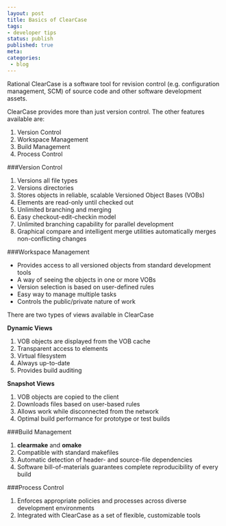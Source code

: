 ```yaml
---
layout: post
title: Basics of ClearCase
tags:
- developer tips
status: publish
published: true
meta:
categories:
 - blog
---
```

Rational ClearCase is a software tool for revision control (e.g. configuration management, SCM) of source code and other software development assets.

ClearCase provides more than just version control. The other features available are:

1. Version Control 
2. Workspace Management 
3. Build Management 
3. Process Control 

###Version Control
1. Versions all file types 
2. Versions directories 
3. Stores objects in reliable, scalable Versioned Object Bases (VOBs) 
4. Elements are read-only until checked out 
5. Unlimited branching and merging 
6. Easy checkout-edit-checkin model 
7. Unlimited branching capability for parallel development 
8. Graphical compare and intelligent merge utilities automatically merges non-conflicting changes 

###Workspace Management
* Provides access to all versioned objects from standard development tools 
* A way of seeing the objects in one or more VOBs 
* Version selection is based on user-defined rules 
* Easy way to manage multiple tasks 
* Controls the public/private nature of work 

There are two types of views available in ClearCase

**Dynamic Views**

1. VOB objects are displayed from the VOB cache 
2. Transparent access to elements
3. Virtual filesystem 
4. Always up-to-date 
5. Provides build auditing 

**Snapshot Views**

1. VOB objects are copied to the client 
2. Downloads files based on user-based rules 
3. Allows work while disconnected from the network 
4. Optimal build performance for prototype or test builds 

###Build Management
1. __clearmake__ and __omake__
2. Compatible with standard makefiles 
3. Automatic detection of header- and source-file dependencies 
4. Software bill-of-materials guarantees complete reproducibility of every build 

###Process Control
1. Enforces appropriate policies and processes across diverse development environments 
2. Integrated with ClearCase as a set of flexible, customizable tools
